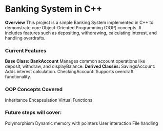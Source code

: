 # Banking System in C++

**Overview**
This project is a simple Banking System implemented in C++ to demonstrate core Object-Oriented Programming (OOP) concepts. It includes features such as depositing, withdrawing, calculating interest, and handling overdrafts.

### Current Features
**Base Class: BankAccount**
Manages common account operations like deposit, withdraw, and displayBalance.
**Derived Classes:**
SavingsAccount: Adds interest calculation.
CheckingAccount: Supports overdraft functionality.

### OOP Concepts Covered
Inheritance
Encapsulation
Virtual Functions

### Future steps will cover:
Polymorphism
Dynamic memory with pointers
User interaction
File handling